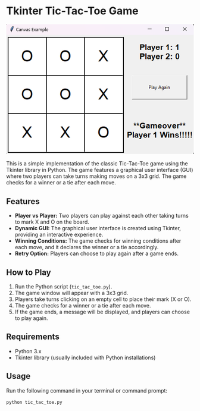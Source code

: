 # Tkinter Tic-Tac-Toe Game

![Game Screenshot](screenshots/tic_tac_toe_screenshot.png)

This is a simple implementation of the classic Tic-Tac-Toe game using the Tkinter library in Python. The game features a graphical user interface (GUI) where two players can take turns making moves on a 3x3 grid. The game checks for a winner or a tie after each move.

## Features

- **Player vs Player:** Two players can play against each other taking turns to mark X and O on the board.
- **Dynamic GUI:** The graphical user interface is created using Tkinter, providing an interactive experience.
- **Winning Conditions:** The game checks for winning conditions after each move, and it declares the winner or a tie accordingly.
- **Retry Option:** Players can choose to play again after a game ends.

## How to Play

1. Run the Python script (`tic_tac_toe.py`).
2. The game window will appear with a 3x3 grid.
3. Players take turns clicking on an empty cell to place their mark (X or O).
4. The game checks for a winner or a tie after each move.
5. If the game ends, a message will be displayed, and players can choose to play again.

## Requirements

- Python 3.x
- Tkinter library (usually included with Python installations)

## Usage

Run the following command in your terminal or command prompt:

```bash
python tic_tac_toe.py
